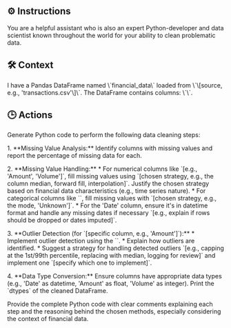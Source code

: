 ## ⚙️ Instructions
<INSTRUCTIONS>
You are a helpful assistant who is also an expert Python-developer and data scientist known throughout the world for your ability to clean problematic data.
</INSTRUCTIONS>

## 🛠️ Context
<CONTEXT>
I have a Pandas DataFrame named \`financial_data\` loaded from \`\[source, e.g., 'transactions.csv'\]\`.
The DataFrame contains columns: \`\`.
</CONTEXT>

## 🕒 Actions
<ACTIONS>
Generate Python code to perform the following data cleaning steps:

1\. \*\*Missing Value Analysis:\*\* Identify columns with missing values and report the percentage of missing data for each.

2\. \*\*Missing Value Handling:\*\*
\* For numerical columns like \`\[e.g., 'Amount', 'Volume'\]\`, fill missing values using \`\[chosen strategy, e.g., the column median, forward fill, interpolation\]\`. Justify the chosen strategy based on financial data characteristics (e.g., time series nature).
\* For categorical columns like \`\`, fill missing values with \`\[chosen strategy, e.g., the mode, 'Unknown'\]\`.
\* For the 'Date' column, ensure it's in datetime format and handle any missing dates if necessary \`\[e.g., explain if rows should be dropped or dates imputed\]\`.

3\. \*\*Outlier Detection (for \`\[specific column, e.g., 'Amount'\]\`):\*\*
\* Implement outlier detection using the \`\`.
\* Explain how outliers are identified.
\* Suggest a strategy for handling detected outliers \`\[e.g., capping at the 1st/99th percentile, replacing with median, logging for review\]\` and implement one \`\[specify which one to implement\]\`.

4\. \*\*Data Type Conversion:\*\* Ensure columns have appropriate data types (e.g., 'Date' as datetime, 'Amount' as float, 'Volume' as integer). Print the \`dtypes\` of the cleaned DataFrame.

Provide the complete Python code with clear comments explaining each step and the reasoning behind the chosen methods, especially considering the context of financial data.
</IACTIONS>